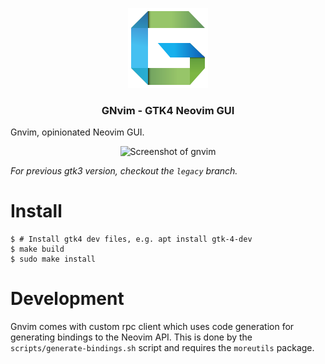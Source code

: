 <p align="center">
	<img src="./desktop/gnvim_128.png" alt="GNvim Logo">
    <h3 align="center">GNvim - GTK4 Neovim GUI</h3>
</p>

Gnvim, opinionated Neovim GUI.

<p align="center">
	<img src="https://github.com/vhakulinen/gnvim/wiki/screenshot.png" alt="Screenshot of gnvim">
</p>

_For previous gtk3 version, checkout the `legacy` branch._

# Install

```
$ # Install gtk4 dev files, e.g. apt install gtk-4-dev
$ make build
$ sudo make install
```

# Development

Gnvim comes with custom rpc client which uses code generation for generating
bindings to the Neovim API. This is done by the `scripts/generate-bindings.sh`
script and requires the `moreutils` package.
